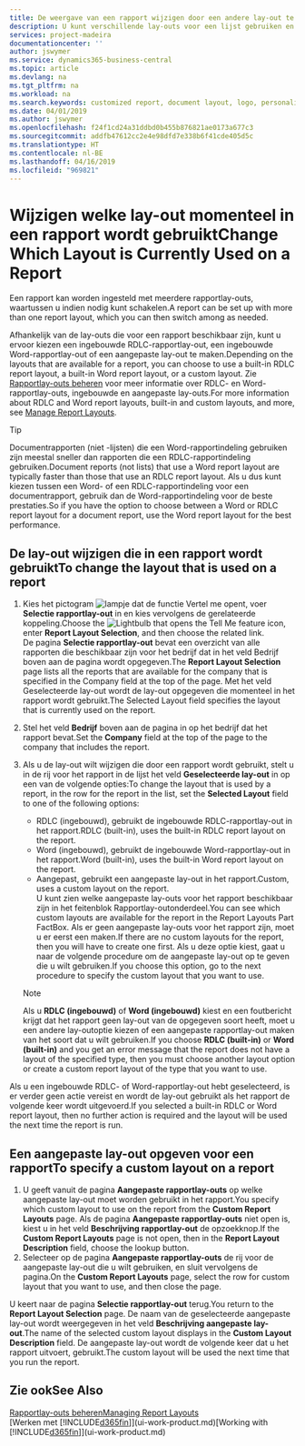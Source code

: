 ```yaml
---
title: De weergave van een rapport wijzigen door een andere lay-out te kiezen | Microsoft Docs
description: U kunt verschillende lay-outs voor een lijst gebruiken en schakelen tussen lay-outs om te bepalen hoe een rapport eruitziet.
services: project-madeira
documentationcenter: ''
author: jswymer
ms.service: dynamics365-business-central
ms.topic: article
ms.devlang: na
ms.tgt_pltfrm: na
ms.workload: na
ms.search.keywords: customized report, document layout, logo, personalize
ms.date: 04/01/2019
ms.author: jswymer
ms.openlocfilehash: f24f1cd24a31ddbd0b455b876821ae0173a677c3
ms.sourcegitcommit: addfb47612cc2e4e98dfd7e338b6f41cde405d5c
ms.translationtype: HT
ms.contentlocale: nl-BE
ms.lasthandoff: 04/16/2019
ms.locfileid: "969821"
---
```

# <a name="change-which-layout-is-currently-used-on-a-report"></a><span data-ttu-id="aa231-103">Wijzigen welke lay-out momenteel in een rapport wordt gebruikt</span><span class="sxs-lookup"><span data-stu-id="aa231-103">Change Which Layout is Currently Used on a Report</span></span>
<span data-ttu-id="aa231-104">Een rapport kan worden ingesteld met meerdere rapportlay-outs, waartussen u indien nodig kunt schakelen.</span><span class="sxs-lookup"><span data-stu-id="aa231-104">A report can be set up with more than one report layout, which you can then switch among as needed.</span></span>

<span data-ttu-id="aa231-105">Afhankelijk van de lay-outs die voor een rapport beschikbaar zijn, kunt u ervoor kiezen een ingebouwde RDLC-rapportlay-out, een ingebouwde Word-rapportlay-out of een aangepaste lay-out te maken.</span><span class="sxs-lookup"><span data-stu-id="aa231-105">Depending on the layouts that are available for a report, you can choose to use a built-in RDLC report layout, a built-in Word report layout, or a custom layout.</span></span> <span data-ttu-id="aa231-106">Zie [Rapportlay-outs beheren](ui-manage-report-layouts.md) voor meer informatie over RDLC- en Word-rapportlay-outs, ingebouwde en aangepaste lay-outs.</span><span class="sxs-lookup"><span data-stu-id="aa231-106">For more information about RDLC and Word report layouts, built-in and custom layouts, and more, see [Manage Report Layouts](ui-manage-report-layouts.md).</span></span>

> [!TIP]  
> <span data-ttu-id="aa231-107">Documentrapporten (niet -lijsten) die een Word-rapportindeling gebruiken zijn meestal sneller dan rapporten die een RDLC-rapportindeling gebruiken.</span><span class="sxs-lookup"><span data-stu-id="aa231-107">Document reports (not lists) that use a Word report layout are typically faster than those that use an RDLC report layout.</span></span> <span data-ttu-id="aa231-108">Als u dus kunt kiezen tussen een Word- of een RDLC-rapportindeling voor een documentrapport, gebruik dan de Word-rapportindeling voor de beste prestaties.</span><span class="sxs-lookup"><span data-stu-id="aa231-108">So if you have the option to choose between a Word or RDLC report layout for a document report, use the Word report layout for the best performance.</span></span>  

## <a name="to-change-the-layout-that-is-used-on-a-report"></a><span data-ttu-id="aa231-109">De lay-out wijzigen die in een rapport wordt gebruikt</span><span class="sxs-lookup"><span data-stu-id="aa231-109">To change the layout that is used on a report</span></span>
1. <span data-ttu-id="aa231-110">Kies het pictogram ![lampje dat de functie Vertel me opent](media/ui-search/search_small.png "Vertel me wat u wilt doen"), voer **Selectie rapportlay-out** in en kies vervolgens de gerelateerde koppeling.</span><span class="sxs-lookup"><span data-stu-id="aa231-110">Choose the ![Lightbulb that opens the Tell Me feature](media/ui-search/search_small.png "Tell me what you want to do") icon, enter **Report Layout Selection**, and then choose the related link.</span></span>  
   <span data-ttu-id="aa231-111">De pagina **Selectie rapportlay-out** bevat een overzicht van alle rapporten die beschikbaar zijn voor het bedrijf dat in het veld Bedrijf boven aan de pagina wordt opgegeven.</span><span class="sxs-lookup"><span data-stu-id="aa231-111">The **Report Layout Selection** page lists all the reports that are available for the company that is specified in the Company field at the top of the page.</span></span> <span data-ttu-id="aa231-112">Met het veld Geselecteerde lay-out wordt de lay-out opgegeven die momenteel in het rapport wordt gebruikt.</span><span class="sxs-lookup"><span data-stu-id="aa231-112">The Selected Layout field specifies the layout that is currently used on the report.</span></span>
2. <span data-ttu-id="aa231-113">Stel het veld **Bedrijf** boven aan de pagina in op het bedrijf dat het rapport bevat.</span><span class="sxs-lookup"><span data-stu-id="aa231-113">Set the **Company** field at the top of the page to the company that includes the report.</span></span>
3. <span data-ttu-id="aa231-114">Als u de lay-out wilt wijzigen die door een rapport wordt gebruikt, stelt u in de rij voor het rapport in de lijst het veld **Geselecteerde lay-out** in op een van de volgende opties:</span><span class="sxs-lookup"><span data-stu-id="aa231-114">To change the layout that is used by a report, in the row for the report in the list, set the **Selected Layout** field to one of the following options:</span></span>
   * <span data-ttu-id="aa231-115">RDLC (ingebouwd), gebruikt de ingebouwde RDLC-rapportlay-out in het rapport.</span><span class="sxs-lookup"><span data-stu-id="aa231-115">RDLC (built-in), uses the built-in RDLC report layout on the report.</span></span>
   * <span data-ttu-id="aa231-116">Word (ingebouwd), gebruikt de ingebouwde Word-rapportlay-out in het rapport.</span><span class="sxs-lookup"><span data-stu-id="aa231-116">Word (built-in), uses the built-in Word report layout on the report.</span></span>
   * <span data-ttu-id="aa231-117">Aangepast, gebruikt een aangepaste lay-out in het rapport.</span><span class="sxs-lookup"><span data-stu-id="aa231-117">Custom, uses a custom layout on the report.</span></span>  
     <span data-ttu-id="aa231-118">U kunt zien welke aangepaste lay-outs voor het rapport beschikbaar zijn in het feitenblok Rapportlay-outonderdeel.</span><span class="sxs-lookup"><span data-stu-id="aa231-118">You can see which custom layouts are available for the report in the Report Layouts Part FactBox.</span></span> <span data-ttu-id="aa231-119">Als er geen aangepaste lay-outs voor het rapport zijn, moet u er eerst een maken.</span><span class="sxs-lookup"><span data-stu-id="aa231-119">If there are no custom layouts for the report, then you will have to create one first.</span></span> <span data-ttu-id="aa231-120">Als u deze optie kiest, gaat u naar de volgende procedure om de aangepaste lay-out op te geven die u wilt gebruiken.</span><span class="sxs-lookup"><span data-stu-id="aa231-120">If you choose this option, go to the next procedure to specify the custom layout that you want to use.</span></span>

    > [!NOTE]  
    >   <span data-ttu-id="aa231-121">Als u **RDLC (ingebouwd)** of **Word (ingebouwd)** kiest en een foutbericht krijgt dat het rapport geen lay-out van de opgegeven soort heeft, moet u een andere lay-outoptie kiezen of een aangepaste rapportlay-out maken van het soort dat u wilt gebruiken.</span><span class="sxs-lookup"><span data-stu-id="aa231-121">If you choose **RDLC (built-in)** or **Word (built-in)** and you get an error message that the report does not have a layout of the specified type, then you must choose another layout option or create a custom report layout of the type that you want to use.</span></span>

<span data-ttu-id="aa231-122">Als u een ingebouwde RDLC- of Word-rapportlay-out hebt geselecteerd, is er verder geen actie vereist en wordt de lay-out gebruikt als het rapport de volgende keer wordt uitgevoerd.</span><span class="sxs-lookup"><span data-stu-id="aa231-122">If you selected a built-in RDLC or Word report layout, then no further action is required and the layout will be used the next time the report is run.</span></span>

## <a name="to-specify-a-custom-layout-on-a-report"></a><span data-ttu-id="aa231-123">Een aangepaste lay-out opgeven voor een rapport</span><span class="sxs-lookup"><span data-stu-id="aa231-123">To specify a custom layout on a report</span></span>
1. <span data-ttu-id="aa231-124">U geeft vanuit de pagina **Aangepaste rapportlay-outs** op welke aangepaste lay-out moet worden gebruikt in het rapport.</span><span class="sxs-lookup"><span data-stu-id="aa231-124">You specify which custom layout to use on the report from the **Custom Report Layouts** page.</span></span> <span data-ttu-id="aa231-125">Als de pagina **Aangepaste rapportlay-outs** niet open is, kiest u in het veld **Beschrijving rapportlay-out** de opzoekknop.</span><span class="sxs-lookup"><span data-stu-id="aa231-125">If the **Custom Report Layouts** page is not open, then in the **Report Layout Description** field, choose the lookup button.</span></span>
2. <span data-ttu-id="aa231-126">Selecteer op de pagina **Aangepaste rapportlay-outs** de rij voor de aangepaste lay-out die u wilt gebruiken, en sluit vervolgens de pagina.</span><span class="sxs-lookup"><span data-stu-id="aa231-126">On the **Custom Report Layouts** page, select the row for custom layout that you want to use, and then close the page.</span></span>

<span data-ttu-id="aa231-127">U keert naar de pagina **Selectie rapportlay-out** terug.</span><span class="sxs-lookup"><span data-stu-id="aa231-127">You return to the **Report Layout Selection** page.</span></span> <span data-ttu-id="aa231-128">De naam van de geselecteerde aangepaste lay-out wordt weergegeven in het veld **Beschrijving aangepaste lay-out**.</span><span class="sxs-lookup"><span data-stu-id="aa231-128">The name of the selected custom layout displays in the **Custom Layout Description** field.</span></span> <span data-ttu-id="aa231-129">De aangepaste lay-out wordt de volgende keer dat u het rapport uitvoert, gebruikt.</span><span class="sxs-lookup"><span data-stu-id="aa231-129">The custom layout will be used the next time that you run the report.</span></span>

## <a name="see-also"></a><span data-ttu-id="aa231-130">Zie ook</span><span class="sxs-lookup"><span data-stu-id="aa231-130">See Also</span></span>
[<span data-ttu-id="aa231-131">Rapportlay-outs beheren</span><span class="sxs-lookup"><span data-stu-id="aa231-131">Managing Report Layouts</span></span>](ui-manage-report-layouts.md)  
<span data-ttu-id="aa231-132">[Werken met [!INCLUDE[d365fin](includes/d365fin_md.md)]](ui-work-product.md)</span><span class="sxs-lookup"><span data-stu-id="aa231-132">[Working with [!INCLUDE[d365fin](includes/d365fin_md.md)]](ui-work-product.md)</span></span>
